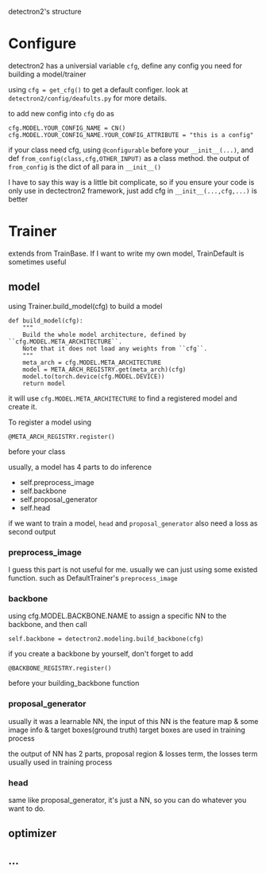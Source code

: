   
detectron2's structure
# Configure
detectron2 has a universial variable ```cfg```, define any config you need for building a model/trainer

using ```cfg = get_cfg()``` to get a default configer. look at ```detectron2/config/deafults.py``` for more details.

to add new config into ```cfg``` do as 
```
cfg.MODEL.YOUR_CONFIG_NAME = CN()
cfg.MODEL.YOUR_CONFIG_NAME.YOUR_CONFIG_ATTRIBUTE = "this is a config"
``` 

if your class need cfg, using ```@configurable``` before your ```__init__(...)```, and def ```from_config(class,cfg,OTHER_INPUT)``` as a class method. the output of ```from_config``` is the dict of all para in ```__init__()```

I have to say this way is a little bit complicate, so if you ensure your code is only use in dectectron2 framework, just add cfg in ```__init__(...,cfg,...)``` is better

# Trainer
extends from TrainBase. If I want to write my own model, TrainDefault is sometimes useful

## model
using Trainer.build_model(cfg) to build a model
```
def build_model(cfg):
    """
    Build the whole model architecture, defined by ``cfg.MODEL.META_ARCHITECTURE``.
    Note that it does not load any weights from ``cfg``.
    """
    meta_arch = cfg.MODEL.META_ARCHITECTURE
    model = META_ARCH_REGISTRY.get(meta_arch)(cfg)
    model.to(torch.device(cfg.MODEL.DEVICE))
    return model
```

it will use ```cfg.MODEL.META_ARCHITECTURE``` to find a registered model and create it.

To register a model using
```
@META_ARCH_REGISTRY.register()
```
before your class

usually, a model has 4 parts to do inference

* self.preprocess_image
* self.backbone
* self.proposal_generator
* self.head

if we want to train a model, ```head``` and ```proposal_generator``` also need a loss as second output

### preprocess_image

I guess this part is not useful for me. usually we can just using some existed function. such as DefaultTrainer's ```preprocess_image```

### backbone

using cfg.MODEL.BACKBONE.NAME to assign a specific NN to the backbone, and then call
```
self.backbone = detectron2.modeling.build_backbone(cfg)
```
if you create a backbone by yourself, don't forget to add
```
@BACKBONE_REGISTRY.register()
```
before your building_backbone function

### proposal_generator

usually it was a learnable NN, the input of this NN is the feature map & some image info & target boxes(ground truth)
target boxes are used in training process

the output of NN has 2 parts, proposal region & losses term, the losses term usually used in training process

### head

same like proposal_generator, it's just a NN, so you can do whatever you want to do.

## optimizer
## ...
